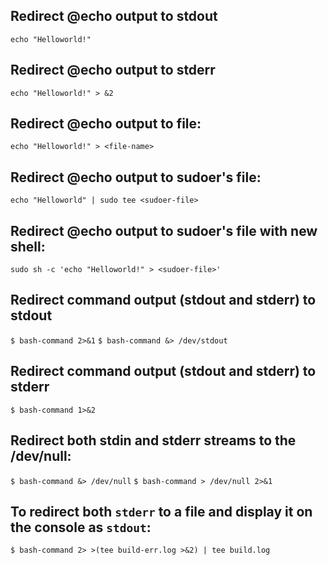 ## Redirect @echo output to stdout
  `echo "Helloworld!"`

## Redirect @echo output to stderr
  `echo "Helloworld!" > &2`

## Redirect @echo output to file:
  `echo "Helloworld!" > <file-name>`

## Redirect @echo output to sudoer's file:
  `echo "Helloworld" | sudo tee <sudoer-file>`

## Redirect @echo output to sudoer's file with new shell:
  `sudo sh -c 'echo "Helloworld!" > <sudoer-file>'`

## Redirect command output (stdout and stderr) to stdout
  `$ bash-command 2>&1`
  `$ bash-command &> /dev/stdout`

## Redirect command output (stdout and stderr) to stderr
  `$ bash-command 1>&2`

## Redirect both stdin and stderr streams to the /dev/null:
  `$ bash-command &> /dev/null`
  `$ bash-command > /dev/null 2>&1`

## To redirect both `stderr` to a file and display it on the console as `stdout`:
  `$ bash-command 2> >(tee build-err.log >&2) | tee build.log`
